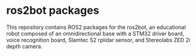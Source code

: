 # ros2bot packages

This repository contains ROS2 packages for the ros2bot, an educational robot composed of an omnidirectional base with 
a STM32 driver board, voice recognition board, Slamtec S2 rplidar sensor, and Stereolabs ZED 2i depth camera.